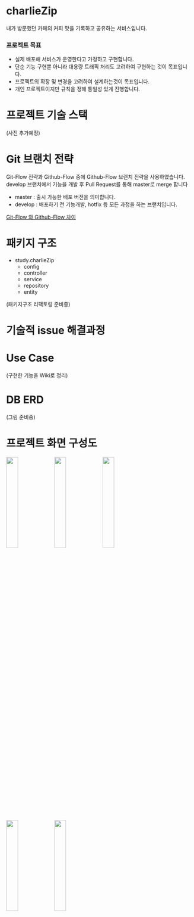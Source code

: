 # charlieZip
내가 방문했던 카페의 커피 맛을 기록하고 공유하는 서비스입니다.
### 프로젝트 목표
* 실제 배포해 서비스가 운영한다고 가정하고 구현합니다.
* 단순 기능 구현뿐 아니라 대용량 트래픽 처리도 고려하여 구현하는 것이 목표입니다.
* 프로젝트의 확장 및 변경을 고려하여 설계하는것이 목표입니다.
* 개인 프로젝트이지만 규칙을 정해 통일성 있게 진행합니다.


# 프로젝트 기술 스택
(사진 추가예정)

# Git 브랜치 전략
Git-Flow 전략과 Github-Flow 중에 Github-Flow 브랜치 전략을 사용하였습니다.  
develop 브랜치에서 기능을 개발 후 Pull Request를 통해 master로 merge 합니다

* master : 출시 가능한 배포 버전을 의미합니다.  
* develop : 배포하기 전 기능개발, hotfix 등 모든 과정을 하는 브랜치입니다.

[Git-Flow 와 Github-Flow 차이](https://github.com/choijunghwan/Today-I-Learn/blob/main/Git/Git-flow.md)

# 패키지 구조
* study.charlieZip
  * config
  * controller
  * service
  * repository
  * entity

(패키지구조 리팩토링 준비중)

# 기술적 issue 해결과정


# Use Case
(구현한 기능을 Wiki로 정리)

# DB ERD
(그림 준비중)

# 프로젝트 화면 구성도
<img src="https://user-images.githubusercontent.com/14924689/112107953-f5f8c580-8bf2-11eb-8017-29a01e321835.png" width=25%></img>
<img src="https://user-images.githubusercontent.com/14924689/112106832-7e766680-8bf1-11eb-8988-531d3490a33a.png" width=25%></img>
<img src="https://user-images.githubusercontent.com/14924689/112106736-6868a600-8bf1-11eb-84cc-d4f0c95c91fa.png" width=25%></img>
<img src="https://user-images.githubusercontent.com/14924689/112106843-81715700-8bf1-11eb-96ea-58d4e3de61ba.png" width=25%></img>
<img src="https://user-images.githubusercontent.com/14924689/112106850-82a28400-8bf1-11eb-8bcf-9fe799455fcc.png" width=25%></img>






